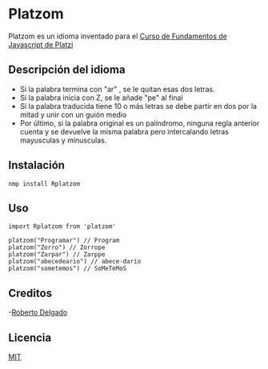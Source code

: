 # Platzom

Platzom es un idioma inventado para el [Curso de Fundamentos de Javascript de Platzi](https://platzi.com/js)

## Descripción del idioma

- Si la palabra termina con "ar" , se le quitan esas dos letras.
- Si la palabra inicia con Z, se le añade "pe" al final 
- Si la palabra traducida tiene 10 o más letras se debe partir en dos por la mitad y unir con un guión medio
- Por último, si la palabra original es un palíndromo, ninguna regla anterior cuenta y se devuelve la misma palabra pero intercalando letras mayusculas y minusculas.

## Instalación

```
nmp install Rplatzom

```

## Uso 

```
import Rplatzom from 'platzom'

platzom("Programar") // Program
platzom("Zorro") // Zorrope
platzom("Zarpar") // Zarppe
platzom("abecedeario") // abece-dario
platzom("sometemos") // SoMeTeMoS

```

## Creditos
-[Roberto Delgado](https://www.linkedin.com/in/robertoantoniodelgadonieves/)

## Licencia

[MIT](https://opensource.org/licenses/MIT)
